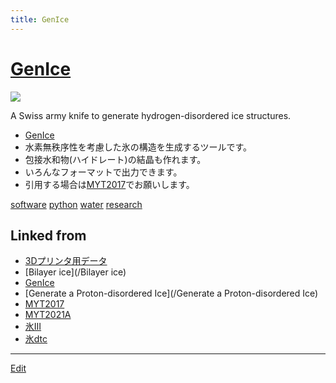```yaml
---
title: GenIce
---
```

# [GenIce](/GenIce)

![](https://raw.githubusercontent.com/vitroid/GenIce/develop/logo/genice-v0.png)

A Swiss army knife to generate hydrogen-disordered ice structures.




* [GenIce](https://github.com/vitroid/GenIce)
* 水素無秩序性を考慮した氷の構造を生成するツールです。
* 包接水和物(ハイドレート)の結晶も作れます。
* いろんなフォーマットで出力できます。
* 引用する場合は[MYT2017](/MYT2017)でお願いします。

[software](/software) [python](/python) [water](/water) [research](/research) 





## Linked from

* [3Dプリンタ用データ](/3Dプリンタ用データ)
* [Bilayer ice](/Bilayer ice)
* [GenIce](/GenIce)
* [Generate a Proton-disordered Ice](/Generate a Proton-disordered Ice)
* [MYT2017](/MYT2017)
* [MYT2021A](/MYT2021A)
* [氷III](/氷III)
* [氷dtc](/氷dtc)


----

[Edit](https://github.com/vitroid/vitroid.github.io/edit/master/MD/GenIce.md)

